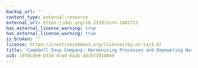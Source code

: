 ```yaml
---
backup_url: ''
content_type: external-resource
external_url: https://doi.org/10.2139/ssrn.1881723
has_external_licence_warning: true
has_external_license_warning: true
is_broken: ''
license: https://creativecommons.org/licenses/by-nc-sa/4.0/
title: 'Campbell Soup Company: Harmonizing Processes and Empowering Workers'
uid: 197dcde9-b33d-4cad-ba2b-adc6739148e4
---
```

